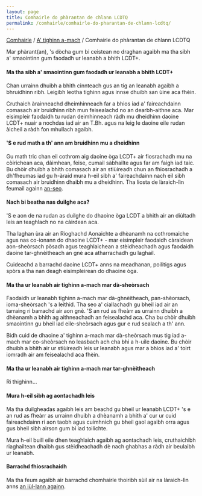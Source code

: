```yaml
---
layout: page
title: Comhairle do phàrantan de chlann LCDTQ
permalink: /comhairle/comhairle-do-pharantan-de-chlann-lcdtq/
---
```


[Comhairle]({{site.baseurl}}/comhairle/) / [A' tighinn a-mach]({{site.baseurl}}/comhairle/a-tighinn-a-mach/) / Comhairle do phàrantan de chlann LCDTQ

Mar phàrant(an), 's dòcha gum bi ceistean no draghan agaibh ma tha sibh a' smaointinn gum faodadh ur leanabh a bhith LCDT+.

#### Ma tha sibh a' smaointinn gum faodadh ur leanabh a bhith LCDT+

Chan urrainn dhuibh a bhith cinnteach gus an tig an leanabh agaibh a bhruidhinn ribh. Leigibh leotha tighinn agus innse dhuibh san ùine aca fhèin.

Cruthaich àrainneachd dheimhinneach far a bhios iad a' faireachdainn comasach air bruidhinn ribh mun feisealachd no an dearbh-aithne aca. Mar eisimpleir faodaidh tu rudan deimhinneach ràdh mu dheidhinn daoine LCDT+ nuair a nochdas iad air an T.Bh. agus na leig le daoine eile rudan àicheil a ràdh fon mhullach agaibh.

#### 'S e rud math a th' ann am bruidhinn mu a dheidhinn

Gu math tric chan eil cothrom aig daoine òga LCDT+ air fiosrachadh mu na còirichean aca, dàimhean, feise, cumail sàbhailte agus far am faigh iad taic. Bu chòir dhuibh a bhith comasach air an stiùireadh chun an fhiosrachadh a dh'fheumas iad gu h-àraid mura h-eil sibh a' faireachdainn nach eil sibh comasach air bruidhinn dhaibh mu a dheidhinn. Tha liosta de làraich-lìn feumail againn [an-seo]({{site.baseurl/ceanglaichean/}}).

#### Nach bi beatha nas duilghe aca?

'S e aon de na rudan as duilghe do dhaoine òga LCDT a bhith air an diùltadh leis an teaghlach no na càirdean aca.

Tha laghan ùra air an Rìoghachd Aonaichte a dhèanamh na cothromaiche agus nas co-ionann do dhaoine LCDT+ - mar eisimpleir faodaidh càraidean aon-sheòrsach pòsadh agus teaghlaichean a stèidheachadh agus faodaidh daoine tar-ghnèitheach an gnè aca atharrachadh gu laghail.

Cuideachd a barrachd daoine LCDT+ anns na meadhanan, poilitigs agus spòrs a tha nan deagh eisimpleirean do dhaoine òga.

#### Ma tha ur leanabh air tighinn a-mach mar dà-sheòrsach

Faodaidh ur leanabh tighinn a-mach mar dà-ghnèitheach, pan-shèorsach, ioma-sheòrsach 's a leithid. Tha seo a' ciallachadh gu bheil iad air an tarraing ri barrachd air aon gnè. 'S an rud as fheàrr as urrainn dhuibh a dhèanamh a bhith ag aithneachadh an feisealachd aca. Cha bu chòir dhuibh smaointinn gu bheil iad eile-sheòrsach agus gur e rud sealach a th' ann.

Bidh cuid de dhaoine a' tighinn a-mach mar dà-sheòrsach mus tig iad a-mach mar co-sheòrsach no leasbach ach cha bhi a h-uile daoine. Bu chòir dhuibh a bhith air ur stiùireadh leis ur leanabh agus mar a bhios iad a' toirt iomradh air am feisealachd aca fhèin.

#### Ma tha ur leanabh air tighinn a-mach mar tar-ghnèitheach

Ri thighinn...

#### Mura h-eil sibh ag aontachadh leis

Ma tha duilgheadas agaibh leis am beachd gu bheil ur leanabh LCDT+ 's e an rud as fheàrr as urrainn dhuibh a dhèanamh a bhith a' cur ur cuid faireachdainn ri aon taobh agus cuimhnich gu bheil gaol agaibh orra agus gus bheil sibh airson gum bi iad toilichte.

Mura h-eil buill eile dhen teaghlaich agaibh ag aontachadh leis, cruthaichibh riaghailtean dhaibh gus stèidheachadh dè nach ghabhas a ràdh air beulaibh ur leanabh.

<h4>Barrachd fhiosrachaidh</h4>

Ma tha feum agaibh air barrachd chomhairle thoiribh sùil air na làraich-lìn anns [an iùl-lann againn]({{site.baseurl/ceanglaichean/}}).
